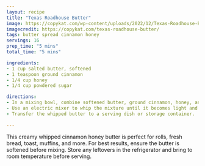 ```yaml
---
layout: recipe
title: "Texas Roadhouse Butter"
image: https://copykat.com/wp-content/uploads/2022/12/Texas-Roadhouse-Butter-500x500.jpg
imagecredit: https://copykat.com/texas-roadhouse-butter/
tags: butter spread cinnamon honey
servings: 16
prep_time: "5 mins"
total_time: "5 mins"

ingredients:
- 1 cup salted butter, softened
- 1 teaspoon ground cinnamon
- 1/4 cup honey
- 1/4 cup powdered sugar

directions:
- In a mixing bowl, combine softened butter, ground cinnamon, honey, and powdered sugar.
- Use an electric mixer to whip the mixture until it becomes light and airy.
- Transfer the whipped butter to a serving dish or storage container.

---
```

This creamy whipped cinnamon honey butter is perfect for rolls, fresh bread, toast, muffins, and more. For best results, ensure the butter is softened before mixing. Store any leftovers in the refrigerator and bring to room temperature before serving.
